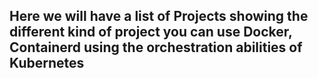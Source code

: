 ## Here we will have a list of Projects showing the different kind of project you can use Docker, Containerd using the orchestration abilities of Kubernetes
